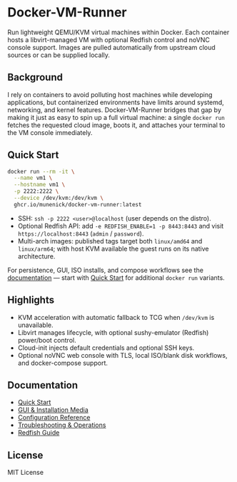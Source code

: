 # Docker-VM-Runner

Run lightweight QEMU/KVM virtual machines within Docker. Each container hosts a libvirt-managed VM with optional Redfish control and noVNC console support. Images are pulled automatically from upstream cloud sources or can be supplied locally.

## Background

I rely on containers to avoid polluting host machines while developing applications, but containerized environments have limits around systemd, networking, and kernel features. Docker-VM-Runner bridges that gap by making it just as easy to spin up a full virtual machine: a single `docker run` fetches the requested cloud image, boots it, and attaches your terminal to the VM console immediately.

## Quick Start

```bash
docker run --rm -it \
  --name vm1 \
  --hostname vm1 \
  -p 2222:2222 \
  --device /dev/kvm:/dev/kvm \
  ghcr.io/munenick/docker-vm-runner:latest
```

- SSH: `ssh -p 2222 <user>@localhost` (user depends on the distro).
- Optional Redfish API: add `-e REDFISH_ENABLE=1 -p 8443:8443` and visit `https://localhost:8443` (`admin` / `password`).
- Multi-arch images: published tags target both `linux/amd64` and `linux/arm64`; with host KVM available the guest runs on its native architecture.

For persistence, GUI, ISO installs, and compose workflows see the [documentation](docs/README.md) — start with [Quick Start](docs/quick-start.md) for additional `docker run` variants.

## Highlights

- KVM acceleration with automatic fallback to TCG when `/dev/kvm` is unavailable.
- Libvirt manages lifecycle, with optional sushy-emulator (Redfish) power/boot control.
- Cloud-init injects default credentials and optional SSH keys.
- Optional noVNC web console with TLS, local ISO/blank disk workflows, and docker-compose support.

## Documentation

- [Quick Start](docs/quick-start.md)
- [GUI & Installation Media](docs/gui-and-media.md)
- [Configuration Reference](docs/reference.md)
- [Troubleshooting & Operations](docs/troubleshooting.md)
- [Redfish Guide](docs/redfish.md)

## License

MIT License
